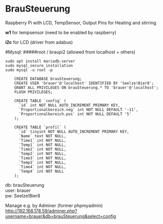 # BrauSteuerung
Raspberry Pi with LCD, TempSensor, Output Pins for Heating and stirring

**w1** for tempsensor (need to be enabled by raspberry)

**i2c** for LCD (driver from adabus)


#Mysql:
#####root / braupi2
(allowed from localhost + others)

```
sudo apt install mariadb-server
sudo mysql_secure_installation
sudo mysql -u root -p

    CREATE DATABASE brauSteuerung;
    CREATE USER 'brauer'@'localhost' IDENTIFIED BY 'Seelze!Bier8';
    GRANT ALL PRIVILEGES ON brauSteuerung.* TO 'brauer'@'localhost';
    FLUSH PRIVILEGES;

    CREATE TABLE `config` (
      `id` int NOT NULL AUTO_INCREMENT PRIMARY KEY,
      `Proportionalbereich.neg` int NOT NULL DEFAULT '-11',
      `Proportionalbereich.pos` int NOT NULL DEFAULT '5'
    );

    CREATE TABLE `profil` (
      `id` tinyint NOT NULL AUTO_INCREMENT PRIMARY KEY,
      `Name` text NOT NULL,
      `Time1` int NOT NULL,
      `Temp1` int NOT NULL,
      `Time2` int NOT NULL,
      `Temp2` int NOT NULL,
      `Time3` int NOT NULL,
      `Temp3` int NOT NULL,
      `Time4` int NOT NULL,
      `Temp4` int NOT NULL
    );
```

db: brauSteuerung  
user: brauer  
pw: Seelze!Bier8  

Manage e.g. by Adminer (former phpmyadmin)  
http://192.168.178.59/adminer.php?username=brauer&db=brauSteuerung&select=config